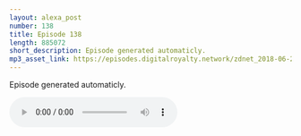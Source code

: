 ```yaml
---
layout: alexa_post
number: 138
title: Episode 138
length: 885072
short_description: Episode generated automaticly.
mp3_asset_link: https://episodes.digitalroyalty.network/zdnet_2018-06-29_01-00-04.mp3
---
```


Episode generated automaticly.

<audio controls>
    <source src="{{ page.mp3_asset_link }}" type="audio/mpeg">
</audio>